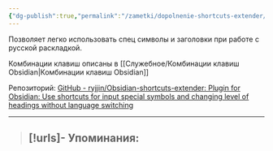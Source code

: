 ```yaml
---
{"dg-publish":true,"permalink":"/zametki/dopolnenie-shortcuts-extender/","created":"2024-07-09 14:38","updated":"2024-09-03T16:26:55+03:00"}
---
```


Позволяет легко использовать спец символы и заголовки при работе с русской раскладкой. 

Комбинации клавиш описаны в [[Служебное/Комбинации клавиш Obsidian\|Комбинации клавиш Obsidian]]

Репозиторий: [GitHub - ryjjin/Obsidian-shortcuts-extender: Plugin for Obsidian: Use shortcuts for input special symbols and changing level of headings without language switching](https://github.com/ryjjin/Obsidian-shortcuts-extender)

---
> [!urls]- Упоминания:
> - 